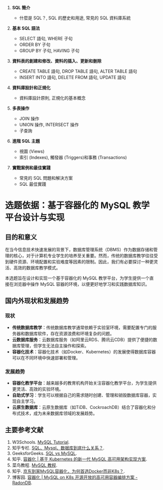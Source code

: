 
1. **SQL 簡介**
    - 什麼是 SQL？, SQL 的歷史和用途, 常見的 SQL 資料庫系統

2. **基本 SQL 語法**
    - SELECT 語句, WHERE 子句
    - ORDER BY 子句
    - GROUP BY 子句, HAVING 子句

3. **資料表的創建和修改、資料的插入、更新和刪除**
    - CREATE TABLE 語句, DROP TABLE 語句, ALTER TABLE 語句
    - INSERT INTO 語句, DELETE FROM 語句, UPDATE 語句

4. **資料庫設計和正規化**
    - 資料庫設計原則, 正規化的基本概念

5. **多表操作**
    - JOIN 操作
    - UNION 操作, INTERSECT 操作
    - 子查詢

6. **進階 SQL 主題**
    - 視圖 (Views)
    - 索引 (Indexes), 觸發器 (Triggers)和事務 (Transactions)

7. **實戰案例和最佳實踐**
    - 常見的 SQL 問題和解決方案
    - SQL 最佳實踐


# 选题依据：基于容器化的 MySQL 教学平台设计与实现

## 目的和意义

在当今信息技术快速发展的背景下，数据库管理系统（DBMS）作为数据存储和管理的核心，对于计算机专业学生的培养至关重要。然而，传统的数据库教学往往受到硬件资源、环境配置和实验难度等因素的限制。因此，我们有必要探讨一种更灵活、高效的数据库教学模式。

本选题旨在设计和实现一个基于容器化的 MySQL 教学平台，为学生提供一个直接在浏览器中操作 MySQL 容器的环境，以便更好地学习和实践数据库知识。

## 国内外现状和发展趋势

### 现状

- **传统数据库教学**：传统数据库教学通常依赖于实验室环境，需要配置专门的服务器和数据库软件，存在资源浪费和环境复杂的问题。
- **云数据库服务**：云数据库服务（如阿里云RDS、腾讯云CDB）提供了便捷的数据库管理，但学生无法自主操作和探索。
- **容器化技术**：容器化技术（如Docker、Kubernetes）的发展使得数据库容器可以在不同环境中快速部署和管理。

### 发展趋势

- **容器化教学平台**：越来越多的教育机构开始关注容器化教学平台，为学生提供更灵活、高效的实验环境。
- **自助式学习**：学生可以根据自己的需求随时创建、管理和销毁数据库容器，实现自主学习。
- **云原生数据库**：云原生数据库（如TiDB、CockroachDB）结合了容器化和分布式技术，成为未来数据库领域的发展趋势。

## 主要参考文献

1. W3Schools. [MySQL Tutorial](https://www.w3schools.com/mysql/).
2. 知乎专栏. [SQL、Mysql、数据库到底什么关系？](https://zhuanlan.zhihu.com/p/130768469).
3. GeeksforGeeks. [SQL vs MySQL](https://www.geeksforgeeks.org/sql-vs-mysql/).
4. 知乎. [容器化 | 基于 Kubernetes 的新一代 MySQL 高可用架构实现方案](https://zhuanlan.zhihu.com/p/385980232).
5. 菜鸟教程. [MySQL 教程](https://www.runoob.com/mysql/mysql-tutorial.html).
6. 知乎. [京东到家MySQL容器化，为何首选Docker而非K8s？](https://www.zhihu.com/question/462713524).
7. 博客园. [容器化 | MySQL on K8s 开源开放的高可用容器编排方案 - RadonDB](https://www.cnblogs.com/radondb/p/14892635.html).
